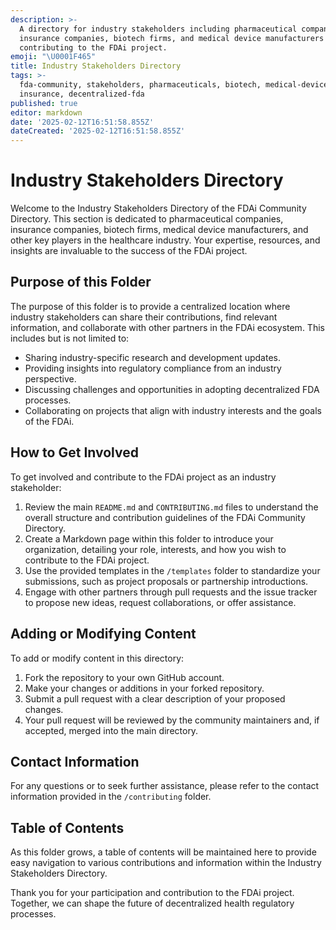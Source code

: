 ```yaml
---
description: >-
  A directory for industry stakeholders including pharmaceutical companies,
  insurance companies, biotech firms, and medical device manufacturers
  contributing to the FDAi project.
emoji: "\U0001F465"
title: Industry Stakeholders Directory
tags: >-
  fda-community, stakeholders, pharmaceuticals, biotech, medical-devices,
  insurance, decentralized-fda
published: true
editor: markdown
date: '2025-02-12T16:51:58.855Z'
dateCreated: '2025-02-12T16:51:58.855Z'
---
```

# Industry Stakeholders Directory

Welcome to the Industry Stakeholders Directory of the FDAi Community Directory. This section is dedicated to pharmaceutical companies, insurance companies, biotech firms, medical device manufacturers, and other key players in the healthcare industry. Your expertise, resources, and insights are invaluable to the success of the FDAi project.

## Purpose of this Folder

The purpose of this folder is to provide a centralized location where industry stakeholders can share their contributions, find relevant information, and collaborate with other partners in the FDAi ecosystem. This includes but is not limited to:

- Sharing industry-specific research and development updates.
- Providing insights into regulatory compliance from an industry perspective.
- Discussing challenges and opportunities in adopting decentralized FDA processes.
- Collaborating on projects that align with industry interests and the goals of the FDAi.

## How to Get Involved

To get involved and contribute to the FDAi project as an industry stakeholder:

1. Review the main `README.md` and `CONTRIBUTING.md` files to understand the overall structure and contribution guidelines of the FDAi Community Directory.
2. Create a Markdown page within this folder to introduce your organization, detailing your role, interests, and how you wish to contribute to the FDAi project.
3. Use the provided templates in the `/templates` folder to standardize your submissions, such as project proposals or partnership introductions.
4. Engage with other partners through pull requests and the issue tracker to propose new ideas, request collaborations, or offer assistance.

## Adding or Modifying Content

To add or modify content in this directory:

1. Fork the repository to your own GitHub account.
2. Make your changes or additions in your forked repository.
3. Submit a pull request with a clear description of your proposed changes.
4. Your pull request will be reviewed by the community maintainers and, if accepted, merged into the main directory.

## Contact Information

For any questions or to seek further assistance, please refer to the contact information provided in the `/contributing` folder.

## Table of Contents

As this folder grows, a table of contents will be maintained here to provide easy navigation to various contributions and information within the Industry Stakeholders Directory.

Thank you for your participation and contribution to the FDAi project. Together, we can shape the future of decentralized health regulatory processes.


